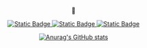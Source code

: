 <p align=center>
  🧸
</p>
<p align=center dir=auto>
  <a href="https://bow-bird-e0a.notion.site/1c89aae69408803bacaacb4608facef4?pvs=4" rel=nofollow>
    <img alt="Static Badge" src="https://img.shields.io/badge/Tddy.Ko-171717?logo=Notion&label=Notion&labelColor=000000&color=ffffff">
  </a>
  <a href="https://www.instagram.com/m_h.__.ko" rel=nofollow>
    <img alt="Static Badge" src="https://img.shields.io/badge/m_h.__.ko-171717?logo=Instagram&label=Instagram&labelColor=000000&color=E4405F">
  </a>
  <a href="http://teddko.github.io/" rel=nofollow>
    <img alt="Static Badge" src="https://img.shields.io/badge/TeddKo-171717?logo=Github&label=Blog&labelColor=000000&color=ffffff">
  </a>
</p>

<p align=center dir=auto>
  <a href="https://github.com/teddko" rel=nofollow>
    <img src="https://github-readme-stats.vercel.app/api?username=teddko&amp;count_private=true&amp;show_icons=true" alt="Anurag&#39;s GitHub stats">
  </a>
</p>
